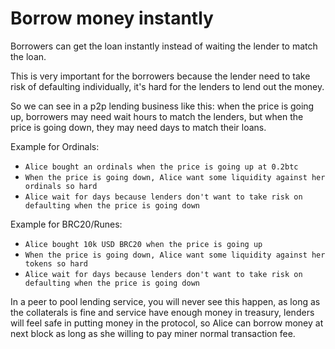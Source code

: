 # Borrow money instantly

Borrowers can get the loan instantly instead of waiting the lender to match the loan.

This is very important for the borrowers because the lender need to take risk of defaulting individually, it's hard for the lenders to lend out the money.

So we can see in a p2p lending business like this: when the price is going up, borrowers may need wait hours to match the lenders, but when the price is going down, they may need days to match their loans.

Example for Ordinals:

* `Alice bought an ordinals when the price is going up at 0.2btc`&#x20;
* `When the price is going down, Alice want some liquidity against her ordinals so hard`
* `Alice wait for days because lenders don't want to take risk on defaulting when the price is going down`

Example for BRC20/Runes:

* `Alice bought 10k USD BRC20 when the price is going up`&#x20;
* `When the price is going down, Alice want some liquidity against her tokens so hard`
* `Alice wait for days because lenders don't want to take risk on defaulting when the price is going down`

In a peer to pool lending service, you will never see this happen, as long as the collaterals is fine and service have enough money in treasury, lenders will feel safe in putting money in the protocol, so Alice can borrow money at next block as long as she willing to pay miner normal transaction fee.
